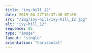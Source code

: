 ```yaml
---
title: "ivy-hill_12"
date: 2019-04-27T10:37:40-07:00
src: "/img/ivy-hill/ivy-hill_12.jpg"
alt: "ivy-hill_12"
sequence: 05
type: "image"
layout: "single"
orientation: "horizontal"
---
```

